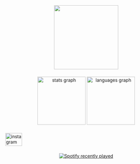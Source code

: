<div align="center">
  <img height="200" src="https://encrypted-tbn0.gstatic.com/images?q=tbn:ANd9GcQbnYanFPobh7FL2TLk6O3o-AU09bGlq5XtX1JPEEJPqZrGbA78W69fqis&s=10Si "  />
</div>

###

<div align="center">
  <img src="https://github-readme-stats.vercel.app/api?username=oziel-alta&hide_title=false&hide_rank=false&show_icons=true&include_all_commits=true&count_private=true&disable_animations=false&theme=dracula&locale=en&hide_border=false&order=1" height="150" alt="stats graph"  />
  <img src="https://github-readme-stats.vercel.app/api/top-langs?username=oziel-alta&locale=en&hide_title=false&layout=compact&card_width=320&langs_count=5&theme=dracula&hide_border=false&order=2" height="150" alt="languages graph"  />
</div>

###

<div align="left">
  <img src="https://raw.githubusercontent.com/maurodesouza/profile-readme-generator/master/src/assets/icons/social/instagram/default.svg" width="52" height="40" alt="instagram logo"  />
</div>

###

<div align="center">
  <a href="https://open.spotify.com/user/![Alt text](https://spotify-recently-played-readme.vercel.app/api?user=31y6koorony7icl5wwdbjuqnvfjm&width={width})">
    <img src="https://spotify-recently-played-readme.vercel.app/api?user=!%5BAlt%20text%5D(https://spotify-recently-played-readme.vercel.app/api?user=31y6koorony7icl5wwdbjuqnvfjm&width=%7Bwidth%7D)&count=5&unique=true" alt="Spotify recently played"  />
  </a>
</div>

###
